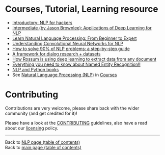 # Courses, Tutorial, Learning resource

- [Introductory: NLP for hackers](https://nlpforhackers.io/deep-learning-introduction/)
- [Intermediate (by Jason Brownlee): Applications of Deep Learning for NLP](https://machinelearningmastery.com/applications-of-deep-learning-for-natural-language-processing/)
- [Learn Natural Language Processing: From Beginner to Expert](https://www.commonlounge.com/discussion/c1f472553ece4d68bad9bd423fb775cf)
- [Understanding Convolutional Neural Networks for NLP](http://www.wildml.com/2015/11/understanding-convolutional-neural-networks-for-nlp/)
- [How to solve 90% of NLP problems: a step-by-step guide](https://blog.insightdatascience.com/how-to-solve-90-of-nlp-problems-a-step-by-step-guide-fda605278e4e)
- [A framework for dialog research + datasets](https://parl.ai/)
- [How Rossum is using deep learning to extract data from any document](https://www.linkedin.com/posts/eric-feuilleaubois-ph-d-43ab0925_how-rossum-is-using-deep-learning-to-extract-activity-6605832802078347264-ZsW8)
- [Everything you need to know about Named Entity Recognition!!](https://github.com/neomatrix369/awesome-ai-ml-dl/blob/master/natural-language-processing/ner.md)
- [NLP and Python books](https://www.linkedin.com/posts/inna-vogel-nlp_100daysofnlp-activity-6685064904925310976-KU-d)
- See [Natural Language Processing (NLP)](../courses.md#naturallanguageprocessing-nlp) in [Courses](../courses.md#courses)

# Contributing

Contributions are very welcome, please share back with the wider community (and get credited for it)!

Please have a look at the [CONTRIBUTING](../CONTRIBUTING.md) guidelines, also have a read about our [licensing](../LICENSE.md) policy.

---

Back to [NLP page (table of contents)](README.md)</br>
Back to [main page (table of contents)](../README.md)
